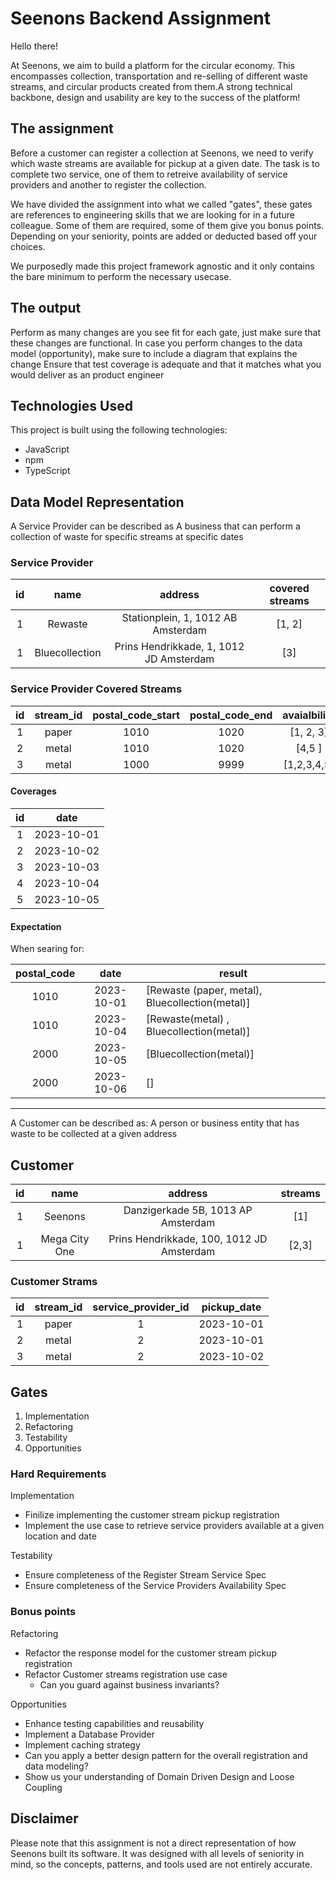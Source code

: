 # Seenons Backend Assignment

Hello there!

At Seenons, we aim to build a platform for the circular economy. This encompasses collection, transportation and re-selling of different waste streams, and circular products created from them.A strong technical backbone, design and usability are key to the success of the platform!

## The assignment

Before a customer can register a collection at Seenons, we need to verify which waste streams are available for pickup at a given date. The task is to complete two service, one of them to retreive availability of service providers and another to register the collection.

We have divided the assignment into what we called "gates", these gates are references to engineering skills that we are looking for in a future colleague.
Some of them are required, some of them give you bonus points.
Depending on your seniority, points are added or deducted based off your choices.

We purposedly made this project framework agnostic and it only contains the bare minimum to perform the necessary usecase.

## The output

Perform as many changes are you see fit for each gate, just make sure that these changes are functional.
In case you perform changes to the data model (opportunity), make sure to include a diagram that explains the change
Ensure that test coverage is adequate and that it matches what you would deliver as an product engineer

## Technologies Used

This project is built using the following technologies:

- JavaScript
- npm
- TypeScript

## Data Model Representation

A Service Provider can be described as
A business that can perform a collection of waste for specific streams at specific dates

### Service Provider

| id  |      name      |                 address                 | covered streams |
| :-: | :------------: | :-------------------------------------: | :-------------: |
|  1  |    Rewaste     |   Stationplein, 1, 1012 AB Amsterdam    |     [1, 2]      |
|  1  | Bluecollection | Prins Hendrikkade, 1, 1012 JD Amsterdam |       [3]       |

### Service Provider Covered Streams

| id  | stream_id | postal_code_start | postal_code_end | avaialbility |
| :-: | :-------: | :---------------: | :-------------: | :----------: |
|  1  |   paper   |       1010        |      1020       |  [1, 2, 3]   |
|  2  |   metal   |       1010        |      1020       |    [4,5 ]    |
|  3  |   metal   |       1000        |      9999       | [1,2,3,4,5]  |

#### Coverages

| id  |    date    |
| :-: | :--------: |
|  1  | 2023-10-01 |
|  2  | 2023-10-02 |
|  3  | 2023-10-03 |
|  4  | 2023-10-04 |
|  5  | 2023-10-05 |

#### Expectation

When searing for:

| postal_code |    date    | result                                          |
| :---------: | :--------: | ----------------------------------------------- |
|    1010     | 2023-10-01 | [Rewaste (paper, metal), Bluecollection(metal)] |
|    1010     | 2023-10-04 | [Rewaste(metal) , Bluecollection(metal)]        |
|    2000     | 2023-10-05 | [Bluecollection(metal)]                         |
|    2000     | 2023-10-06 | []                                              |

---

A Customer can be described as:
A person or business entity that has waste to be collected at a given address

## Customer

| id  |     name      |                  address                  | streams |
| :-: | :-----------: | :---------------------------------------: | :-----: |
|  1  |    Seenons    |    Danzigerkade 5B, 1013 AP Amsterdam     |   [1]   |
|  1  | Mega City One | Prins Hendrikkade, 100, 1012 JD Amsterdam |  [2,3]  |

### Customer Strams

| id  | stream_id | service_provider_id | pickup_date |
| :-: | :-------: | :-----------------: | ----------- |
|  1  |   paper   |          1          | 2023-10-01  |
|  2  |   metal   |          2          | 2023-10-01  |
|  3  |   metal   |          2          | 2023-10-02  |

## Gates

1. Implementation
2. Refactoring
3. Testability
4. Opportunities

### Hard Requirements

Implementation

- Finilize implementing the customer stream pickup registration
- Implement the use case to retrieve service providers available at a given location and date

Testability

- Ensure completeness of the Register Stream Service Spec
- Ensure completeness of the Service Providers Availability Spec

### Bonus points

Refactoring

- Refactor the response model for the customer stream pickup registration
- Refactor Customer streams registration use case
  - Can you guard against business invariants?

Opportunities

- Enhance testing capabilities and reusability
- Implement a Database Provider
- Implement caching strategy
- Can you apply a better design pattern for the overall registration and data modeling?
- Show us your understanding of Domain Driven Design and Loose Coupling

## Disclaimer

Please note that this assignment is not a direct representation of how Seenons built its software. It was designed with all levels of seniority in mind, so the concepts, patterns, and tools used are not entirely accurate.
